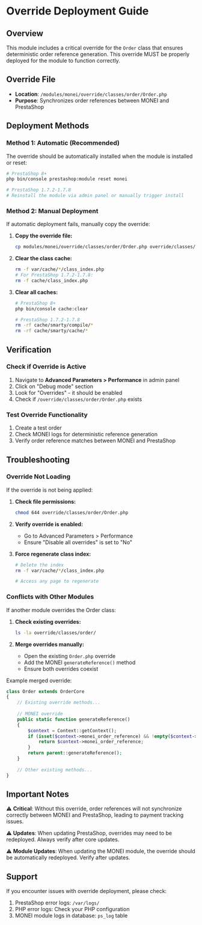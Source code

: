 # Override Deployment Guide

## Overview
This module includes a critical override for the `Order` class that ensures deterministic order reference generation. This override MUST be properly deployed for the module to function correctly.

## Override File
- **Location**: `/modules/monei/override/classes/order/Order.php`
- **Purpose**: Synchronizes order references between MONEI and PrestaShop

## Deployment Methods

### Method 1: Automatic (Recommended)
The override should be automatically installed when the module is installed or reset:
```bash
# PrestaShop 8+
php bin/console prestashop:module reset monei

# PrestaShop 1.7.2-1.7.8
# Reinstall the module via admin panel or manually trigger install
```

### Method 2: Manual Deployment
If automatic deployment fails, manually copy the override:

1. **Copy the override file:**
   ```bash
   cp modules/monei/override/classes/order/Order.php override/classes/order/Order.php
   ```

2. **Clear the class cache:**
   ```bash
   rm -f var/cache/*/class_index.php
   # For PrestaShop 1.7.2-1.7.8:
   rm -f cache/class_index.php
   ```

3. **Clear all caches:**
   ```bash
   # PrestaShop 8+
   php bin/console cache:clear

   # PrestaShop 1.7.2-1.7.8
   rm -rf cache/smarty/compile/*
   rm -rf cache/smarty/cache/*
   ```

## Verification

### Check if Override is Active
1. Navigate to **Advanced Parameters > Performance** in admin panel
2. Click on "Debug mode" section
3. Look for "Overrides" - it should be enabled
4. Check if `/override/classes/order/Order.php` exists

### Test Override Functionality
1. Create a test order
2. Check MONEI logs for deterministic reference generation
3. Verify order reference matches between MONEI and PrestaShop

## Troubleshooting

### Override Not Loading
If the override is not being applied:

1. **Check file permissions:**
   ```bash
   chmod 644 override/classes/order/Order.php
   ```

2. **Verify override is enabled:**
   - Go to Advanced Parameters > Performance
   - Ensure "Disable all overrides" is set to "No"

3. **Force regenerate class index:**
   ```bash
   # Delete the index
   rm -f var/cache/*/class_index.php
   
   # Access any page to regenerate
   ```

### Conflicts with Other Modules
If another module overrides the Order class:

1. **Check existing overrides:**
   ```bash
   ls -la override/classes/order/
   ```

2. **Merge overrides manually:**
   - Open the existing `Order.php` override
   - Add the MONEI `generateReference()` method
   - Ensure both overrides coexist

Example merged override:
```php
class Order extends OrderCore
{
    // Existing override methods...
    
    // MONEI override
    public static function generateReference()
    {
        $context = Context::getContext();
        if (isset($context->monei_order_reference) && !empty($context->monei_order_reference)) {
            return $context->monei_order_reference;
        }
        return parent::generateReference();
    }
    
    // Other existing methods...
}
```

## Important Notes

⚠️ **Critical**: Without this override, order references will not synchronize correctly between MONEI and PrestaShop, leading to payment tracking issues.

⚠️ **Updates**: When updating PrestaShop, overrides may need to be redeployed. Always verify after core updates.

⚠️ **Module Updates**: When updating the MONEI module, the override should be automatically redeployed. Verify after updates.

## Support
If you encounter issues with override deployment, please check:
1. PrestaShop error logs: `/var/logs/`
2. PHP error logs: Check your PHP configuration
3. MONEI module logs in database: `ps_log` table